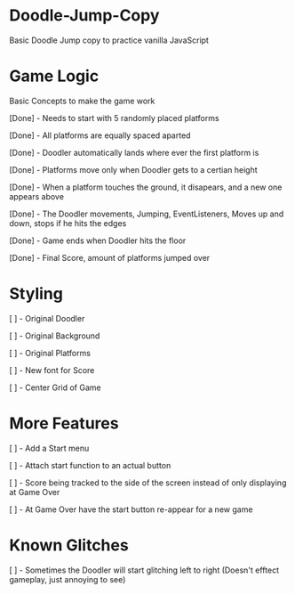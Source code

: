 # Doodle-Jump-Copy
Basic Doodle Jump copy to practice vanilla JavaScript



# Game Logic

Basic Concepts to make the game work

[Done] - Needs to start with 5 randomly placed platforms

[Done] - All platforms are equally spaced aparted

[Done] - Doodler automatically lands where ever the first platform is

[Done] - Platforms move only when Doodler gets to a certian height

[Done] - When a platform touches the ground, it disapears, and a new one appears above

[Done] - The Doodler movements, Jumping, EventListeners, Moves up and down, stops if he hits the edges

[Done] -  Game ends when Doodler hits the floor

[Done] - Final Score, amount of platforms jumped over



# Styling

[ ] - Original Doodler

[ ] - Original Background

[ ] - Original Platforms

[ ] - New font for Score

[ ] - Center Grid of Game



# More Features

[ ] - Add a Start menu

[ ] -  Attach start function to an actual button

[ ] - Score being tracked to the side of the screen instead of only displaying at Game Over

[ ] - At Game Over have the start button re-appear for a new game



# Known Glitches

[ ] - Sometimes the Doodler will start glitching left to right (Doesn't efftect gameplay, just annoying to see)